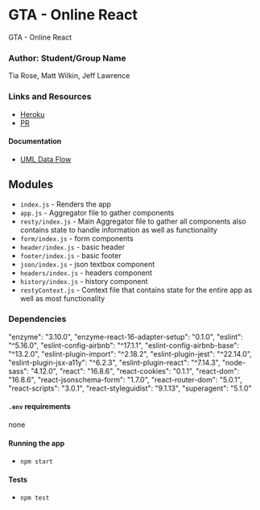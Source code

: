 # GTA - Online React 

GTA - Online React 

### Author: Student/Group Name
Tia Rose, Matt Wilkin, Jeff Lawrence

### Links and Resources

- [Heroku]()
- [PR]()

#### Documentation

- [UML Data Flow]()

## Modules

* `index.js` - Renders the app
* `app.js` - Aggregator file to gather components
* `resty/index.js` - Main Aggregator file to gather all components also contains state to handle information as well as functionality
* `form/index.js` - form components
* `header/index.js` - basic header
* `footer/index.js` - basic footer
* `json/index.js` - json textbox component
* `headers/index.js` - headers component
* `history/index.js` - history component
* `restyContext.js` - Context file that contains state for the entire app as well as most functionality



### Dependencies 

"enzyme": "3.10.0",
"enzyme-react-16-adapter-setup": "0.1.0",
"eslint": "^5.16.0",
"eslint-config-airbnb": "^17.1.1",
"eslint-config-airbnb-base": "^13.2.0",
"eslint-plugin-import": "^2.18.2",
"eslint-plugin-jest": "^22.14.0",
"eslint-plugin-jsx-a11y": "^6.2.3",
"eslint-plugin-react": "^7.14.3",
"node-sass": "4.12.0",
"react": "16.8.6",
"react-cookies": "0.1.1",
"react-dom": "16.8.6",
"react-jsonschema-form": "1.7.0",
"react-router-dom": "5.0.1",
"react-scripts": "3.0.1",
"react-styleguidist": "9.1.13",
"superagent": "5.1.0"

#### `.env` requirements

none

#### Running the app

- `npm start`

#### Tests

- `npm test`
